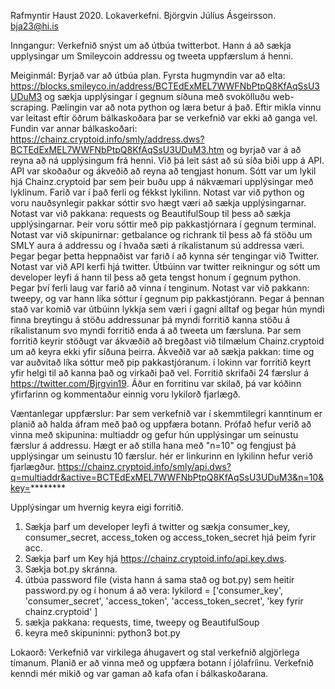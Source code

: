 Rafmyntir Haust 2020.
Lokaverkefni.
Björgvin Júlíus Ásgeirsson.
bja23@hi.is

Inngangur: Verkefnið snýst um að útbúa twitterbot. Hann á að sækja upplysingar um Smileycoin addressu og tweeta uppfærslum á henni.

Meiginmál: Byrjað var að útbúa plan. Fyrsta hugmyndin var að elta: https://blocks.smileyco.in/address/BCTEdExMEL7WWFNbPtpQ8KfAqSsU3UDuM3 og sækja upplýsingar í gegnum síðuna með svokölluðu web-scraping. Pælingin var að nota python og læra betur á það. Eftir mikla vinnu var leitast eftir öðrum bálkaskoðara þar se verkefnið var ekki að ganga vel. Fundin var annar bálkaskoðari: https://chainz.cryptoid.info/smly/address.dws?BCTEdExMEL7WWFNbPtpQ8KfAqSsU3UDuM3.htm og byrjað var á að reyna að ná upplýsingum frá henni. Við þá leit sást að sú síða biði upp á API. API var skoðaður og ákveðið að reyna að tengjast honum. Sótt var um lykil hjá Chainz.cryptoid þar sem þeir buðu upp á nákvæmari upplýsingar með lyklinum. Farið var í það ferli og fékkst lykilinn. Notast var við python og voru nauðsynlegir pakkar sóttir svo hægt væri að sækja upplýsingarnar. Notast var við pakkana: requests og BeautifulSoup til þess að sækja upplýsingarnar. Þeir voru sóttir með pip pakkastjórnara í gegnum terminal. Notast var við skipunirnar: getbalance og richrank til þess að fá stöðu um SMLY aura á addressu og í hvaða sæti á ríkalistanum sú addressa væri. Þegar þegar þetta heppnaðist var farið í að kynna sér tengingar við Twitter. Notast var við API kerfi hjá twitter. Útbúinn var twitter reikningur og sótt um developer leyfi á hann til þess að geta tengst honum í gegnum python. Þegar því ferli laug var farið að vinna í tenginum. Notast var við pakkann: tweepy, og var hann líka sóttur í gegnum pip pakkastjórann. Þegar á þennan stað var komið var útbúinn lykkja sem væri í gagni alltaf og þegar hún myndi finna breytingu á stöðu addressunar þá myndi forritið kanna stöðu á ríkalistanum svo myndi forritið enda á að tweeta um færsluna. Þar sem forritið keyrir stöðugt var ákvæðið að bregðast við tilmælum Chainz.cryptoid um að keyra ekki yfir síðuna þeirra. Ákveðið var að sækja pakkan: time og var auðvitað líka sóttur með pip pakkastjóranum. í lokinn var forritið keyrt yfir helgi til að kanna það og virkaði það vel. Forritið skrifaði 24 færslur á https://twitter.com/Bjrgvin19. Áður en forritinu var skilað, þá var kóðinn yfirfarinn og kommentaður einnig voru lykilorð fjarlægð.

Væntanlegar uppfærslur: Þar sem verkefnið var í skemmtilegri kanntinum er planið að halda áfram með það og uppfæra botann. Prófað hefur verið að vinna með skipunina: multiaddr og gefur hún upplýsingar um seinustu færslur á addressu. Hægt er að stilla hana með "n=10" og fengjust þá upplýsingar um seinustu 10 færslur. hér er linkurinn en lykilinn hefur verið fjarlægður.
https://chainz.cryptoid.info/smly/api.dws?q=multiaddr&active=BCTEdExMEL7WWFNbPtpQ8KfAqSsU3UDuM3&n=10&key=********


Upplýsingar um hvernig keyra eigi forritið.
1. Sækja þarf um developer leyfi á twitter og sækja consumer_key, consumer_secret, access_token og access_token_secret hjá þeim fyrir acc.
2. Sækja þarf um Key hjá https://chainz.cryptoid.info/api.key.dws.
3. Sækja bot.py skránna.
4. útbúa password file (vista hann á sama stað og bot.py) sem heitir password.py og í honum á að vera:
lykilord = ['consumer_key',
            'consumer_secret',
            'access_token',
            'access_token_secret',
            'key fyrir chainz.cryptoid'
            ]
4. sækja pakkana: requests, time, tweepy og BeautifulSoup
5. keyra með skipuninni: python3 bot.py


Lokaorð: Verkefnið var virkilega áhugavert og stal verkefnið algjörlega tímanum. Planið er að vinna með og uppfæra botann í jólafríinu. Verkefnið kenndi mér mikið og var gaman að kafa ofan í bálkaskoðarana. 
